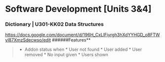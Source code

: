 # Software Development [Units 3&4]

### Dictionary | U301-KK02 Data Structures
https://docs.google.com/document/d/196H_CxLlFiyrgh3hXdYYHGD_o8FTWyl87XmzSdecwso/edit
######Features**
> - Addon status when 
      * User not found
      * User added
      * User removed
      * No input given
      * Users shown
     
